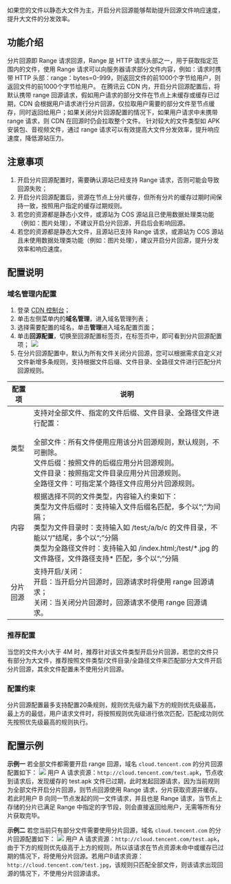 
如果您的文件以静态大文件为主，开启分片回源能够帮助提升回源文件响应速度，提升大文件的分发效率。

## 功能介绍
分片回源即 Range 请求回源，Range 是 HTTP 请求头部之一，用于获取指定范围内的文件，使用 Range 请求可以向服务器请求部分文件内容，例如：请求时携带 HTTP 头部：range：bytes=0-999，则返回文件的前1000个字节给用户，则返回文件的前1000个字节给用户。
在腾讯云 CDN 内，开启分片回源配置后，将默认携带 range 回源请求，假如用户请求的部分文件在节点上未缓存或缓存已过期，CDN 会根据用户请求进行分片回源，仅拉取用户需要的部分文件至节点缓存，同时返回给用户；如果关闭分片回源配置的情况下，如果用户请求中未携带 range 请求，则 CDN  在回源时仍会拉取整个文件。
针对较大的文件类型如 APK 安装包、音视频文件，通过 range 请求可以有效提高大文件分发效率，提升响应速度，降低源站压力。

## 注意事项
1. 开启分片回源配置时，需要确认源站已经支持 Range 请求，否则可能会导致回源失败；
2. 开启分片回源配置后，资源在节点上分片缓存，但所有分片的缓存过期时间保持一致，按照用户指定的缓存过期规则。
3. 若您的资源都是静态小文件，或源站为 COS 源站且已使用数据处理类功能（例如：图片处理），不建议开启分片回源，开启后会影响回源。
4. 若您的资源都是静态大文件，且源站已支持 Range 请求，或源站为 COS 源站且未使用数据处理类功能（例如：图片处理），建议开启分片回源，提升分发效率和响应速度。

## 配置说明

### 域名管理内配置
1. 登录 [CDN 控制台](https://console.cloud.tencent.com/cdn)；
2. 单击左侧菜单内的**域名管理**，进入域名管理列表；
3. 选择需要配置的域名，单击**管理**进入域名配置页面；
4. 单击**回源配置**，切换至回源配置标签页，在标签页中，即可看到分片回源配置项；
![](https://qcloudimg.tencent-cloud.cn/raw/8f1bf154bceece9e5465f4a3ed3e1206.png)
5. 在分片回源配置中，默认为所有文件关闭分片回源，您可以根据需求自定义对文件新增多条规则，支持根据文件后缀、文件目录、全路径文件进行匹配分片回源规则。

|配置项|	说明|
|--|--|
|类型	|支持对全部文件、指定的文件后缀、文件目录、全路径文件进行配置：<br><br>全部文件：所有文件使用应用该分片回源规则，默认规则，不可删除。<br>文件后缀：按照文件的后缀应用分片回源规则。<br>文件目录：按照指定文件目录应用分片回源规则。<br>全路径文件：可指定某个路径文件应用分片回源规则。|
|内容|	根据选择不同的文件类型，内容输入约束如下：<br>类型为文件后缀时：支持输入文件后缀名匹配，多个以“;”为间隔；<br>类型为文件目录时：支持输入如 /test;/a/b/c 的文件目录，不能以“/”结尾，多个以“;”分隔<br>类型为全路径文件时：支持输入如 /index.html;/test/\*.jpg 的文件路径，文件路径支持\* 匹配，多个以“;”分隔|
|分片回源|	支持开启/关闭：<br>开启：当开启分片回源时，回源请求时将使用 range 回源请求；<br>关闭：当关闭分片回源时，回源请求不使用 range 回源请求。|

### 推荐配置
当您的文件大小大于 4M 时，推荐针对该文件类型开启分片回源，若您的文件只有部分为大文件，推荐按照文件类型/文件目录/全路径文件来匹配部分大文件开启分片回源，其余文件配置未不使用分片回源。

### 配置约束
分片回源配置最多支持配置20条规则，规则优先级为最下方的规则优先级最高，最上方的最低，用户请求文件时，将按照规则优先级进行依次匹配，匹配成功则优先按照优先级最高的规则执行。

## 配置示例

**示例一**
若全部文件都需要开启 range 回源，域名 `cloud.tencent.com` 的分片回源配置如下：
![](https://qcloudimg.tencent-cloud.cn/raw/f92b47292686b3de34eb5338bd9ac015.png)
用户 A 请求资源：`http://cloud.tencent.com/test.ap`k，节点收到请求后，发现缓存的 test.apk 文件已过期，此时发起回源请求，因为当前规则为全部文件开启分片回源，则节点回源使用 Range 请求，分片获取资源并缓存。若此时用户 B 向同一节点发起的同一文件请求，并且也是 Range 请求，当节点上存储的分片已满足 Range 中指定的字节段，则会直接返回给用户，无需等所有分片获取完毕。

**示例二**
若您当前只有部分文件需要使用分片回源，域名 `cloud.tencent.com` 的分片回源配置如下：
![](https://qcloudimg.tencent-cloud.cn/raw/83f6b1983afeefca6cc0d5ec8b352a88.png)
用户 A 请求资源：`http://cloud.tencent.com/test.apk`，由于下方的规则优先级高于上方的规则，所以该请求在节点资源未命中或缓存已过期的情况下，将使用分片回源。若用户B请求资源：`http://cloud.tencent.com/test.jpg`，该规则只匹配全部文件，则该请求出现回源的情况下，不使用分片回源请求。


